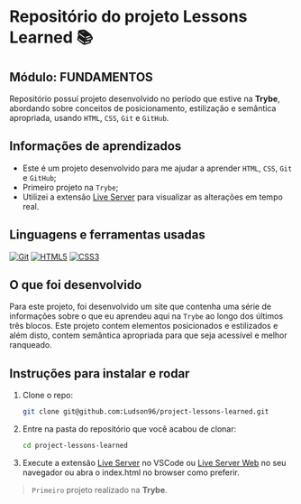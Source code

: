 # Repositório do projeto Lessons Learned 📚

## Módulo: FUNDAMENTOS

 Repositório possuí projeto desenvolvido no período que estive na **Trybe**, abordando sobre conceitos de posicionamento, estilização e semântica apropriada, usando `HTML`, `CSS`, `Git` e `GitHub`.

## Informações de aprendizados

- Este é um projeto desenvolvido para me ajudar a aprender `HTML`, `CSS`, `Git` e `GitHub`;
- Primeiro projeto na `Trybe`;
- Utilizei a extensão [Live Server](https://marketplace.visualstudio.com/items?itemName=ritwickdey.LiveServer) para visualizar as alterações em tempo real.

## Linguagens e ferramentas usadas

 [![Git][Git-logo]][Git-url]
 [![HTML5][HTML5-logo]][HTML5-url]
 [![CSS3][CSS3-logo]][CSS3-url]

## O que foi desenvolvido

Para este projeto, foi desenvolvido um site que contenha uma série de informações sobre o que eu aprendeu aqui na `Trybe` ao longo dos últimos três blocos. Este projeto contem elementos posicionados e estilizados e além disto, contem semântica apropriada para que seja acessível e melhor ranqueado.

## Instruções para instalar e rodar

1. Clone o repo:

    ```bash
    git clone git@github.com:Ludson96/project-lessons-learned.git
    ```

1. Entre na pasta do repositório que você acabou de clonar:

    ```bash
    cd project-lessons-learned
    ```

1. Execute a extensão [Live Server](https://marketplace.visualstudio.com/items?itemName=ritwickdey.LiveServer) no VSCode ou [Live Server Web](https://chrome.google.com/webstore/detail/live-server-web-extension/fiegdmejfepffgpnejdinekhfieaogmj) no seu navegador ou abra o index.html no browser como preferir.

> `Primeiro` projeto realizado na **Trybe**.

[Git-logo]: https://img.shields.io/badge/git-%23F05033.svg?style=for-the-badge&logo=git&logoColor=white
[Git-url]: https://git-scm.com
[HTML5-logo]: https://img.shields.io/badge/html5-%23E34F26.svg?style=for-the-badge&logo=html5&logoColor=white
[HTML5-url]: https://developer.mozilla.org/pt-BR/docs/Web/HTML
[CSS3-logo]: https://img.shields.io/badge/css3-%231572B6.svg?style=for-the-badge&logo=css3&logoColor=white
[CSS3-url]: https://developer.mozilla.org/pt-BR/docs/Web/CSS
